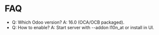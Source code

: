 # FAQ

- Q: Which Odoo version? A: 16.0 (OCA/OCB packaged).
- Q: How to enable? A: Start server with --addon l10n_at or install in UI.
